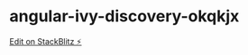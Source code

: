 # angular-ivy-discovery-okqkjx

[Edit on StackBlitz ⚡️](https://stackblitz.com/edit/angular-ivy-discovery-okqkjx)